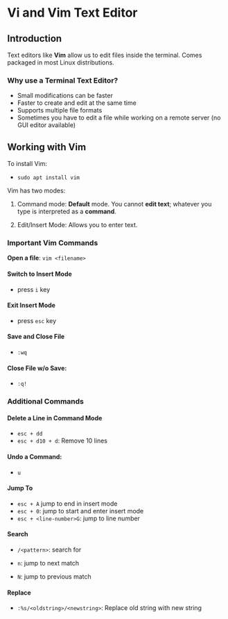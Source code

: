 # Vi and Vim Text Editor

## Introduction

Text editors like **Vim** allow us to edit files inside the terminal. Comes
packaged in most Linux distributions.

### Why use a Terminal Text Editor?

- Small modifications can be faster
- Faster to create and edit at the same time
- Supports multiple file formats
- Sometimes you have to edit a file while working on a remote server (no GUI
  editor available)

## Working with Vim

To install Vim:

- `sudo apt install vim`

Vim has two modes:

1. Command mode: **Default** mode. You cannot **edit text**; whatever you type
   is interpreted as a **command**.

2. Edit/Insert Mode: Allows you to enter text.

### Important Vim Commands

**Open a file**: `vim <filename>`

#### Switch to Insert Mode

- press `i` key

#### Exit Insert Mode

- press `esc` key

#### Save and Close File

- `:wq`

#### Close File w/o Save:

- `:q!`

### Additional Commands

#### Delete a Line in Command Mode

- `esc + dd`
- `esc + d10 + d`: Remove 10 lines

#### Undo a Command:

- `u`

#### Jump To

- `esc + A` jump to end in insert mode
- `esc + 0`: jump to start and enter insert mode
- `esc + <line-number>G`: jump to line number

#### Search

- `/<pattern>`: search for <pattern>

- `n`: jump to next match

- `N`: jump to previous match

#### Replace

- `:%s/<oldstring>/<newstring>`: Replace old string with new string

